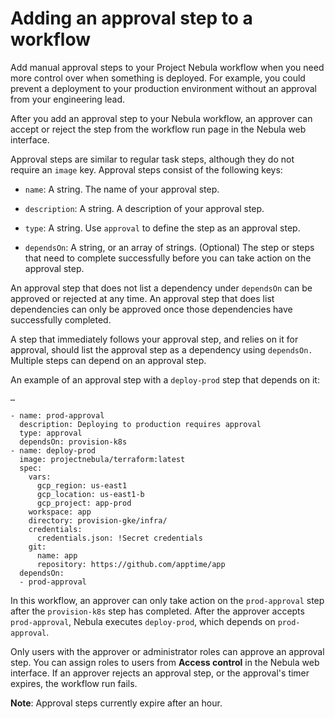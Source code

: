 # Adding an approval step to a workflow

Add manual approval steps to your Project Nebula workflow when you need more control over when something is deployed. For example, you could prevent a deployment to your production environment without an approval from your engineering lead.

After you add an approval step to your Nebula workflow, an approver can accept or reject the step from the workflow run page in the Nebula web interface.

Approval steps are similar to regular task steps, although they do not require an `image` key. Approval steps consist of the following keys:

-   `name`: A string. The name of your approval step.

-   `description`: A string. A description of your approval step.

-   `type`: A string. Use `approval` to define the step as an approval step.

-   `dependsOn`: A string, or an array of strings. (Optional) The step or steps that need to complete successfully before you can take action on the approval step.


An approval step that does not list a dependency under `dependsOn` can be approved or rejected at any time. An approval step that does list dependencies can only be approved once those dependencies have successfully completed.

A step that immediately follows your approval step, and relies on it for approval, should list the approval step as a dependency using `dependsOn.` Multiple steps can depend on an approval step.

An example of an approval step with a `deploy-prod` step that depends on it:

```
…

- name: prod-approval
  description: Deploying to production requires approval 
  type: approval
  dependsOn: provision-k8s
- name: deploy-prod 
  image: projectnebula/terraform:latest
  spec:
    vars:
      gcp_region: us-east1
      gcp_location: us-east1-b
      gcp_project: app-prod
    workspace: app
    directory: provision-gke/infra/
    credentials:
      credentials.json: !Secret credentials
    git:
      name: app
      repository: https://github.com/apptime/app
  dependsOn:
  - prod-approval

```

In this workflow, an approver can only take action on the `prod-approval` step after the `provision-k8s` step has completed. After the approver accepts `prod-approval`, Nebula executes `deploy-prod`, which depends on `prod-approval`.

Only users with the approver or administrator roles can approve an approval step. You can assign roles to users from **Access control** in the Nebula web interface. If an approver rejects an approval step, or the approval's timer expires, the workflow run fails.

**Note**: Approval steps currently expire after an hour.

